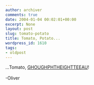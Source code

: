 ```yaml
---
author: archiver
comments: true
date: 2004-01-04 00:02:01+00:00
excerpt: None
layout: post
slug: tomato-potato
title: Tomato, Potato...
wordpress_id: 1610
tags:
- oldpost
---
```


...Tomato, <a href="http://victorian.fortunecity.com/vangogh/555/Spell/Quail-Spell.html">GHOUGHPHTHEIGHTTEEAU</a>!<br /><br />-Oliver